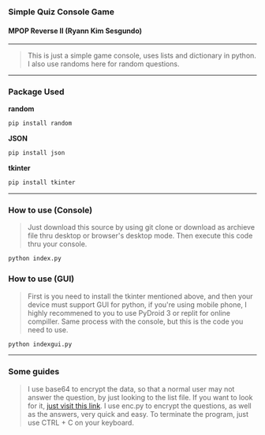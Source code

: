 ### Simple Quiz Console Game
#### MPOP Reverse II (Ryann Kim Sesgundo)
---
> This is just a simple game console, uses lists and dictionary in python. I also use randoms here for random questions.
---
### Package Used
**random**
```Bash
pip install random
```
**JSON**
```Bash
pip install json
```
**tkinter**
```Bash
pip install tkinter
```
---
### How to use (Console)
> Just download this source by using git clone or download as archieve file thru desktop or browser's desktop mode. Then execute this code thru your console.
```Bash
python index.py
```

### How to use (GUI)
> First is you need to install the tkinter mentioned above, and then your device must support GUI for python, if you're using mobile phone, I highly recommened to you to use PyDroid 3 or replit for online compiller. Same process with the console, but this is the code you need to use.
```Bash
python indexgui.py
```
---
### Some guides
> I use base64 to encrypt the data, so that a normal user may not answer the question, by just looking to the list file. If you want to look for it, [just visit this link](https://www.geeksforgeeks.org/encoding-and-decoding-base64-strings-in-python/). I use enc.py to encrypt the questions, as well as the answers, very quick and easy. To terminate the program, just use CTRL + C on your keyboard. 